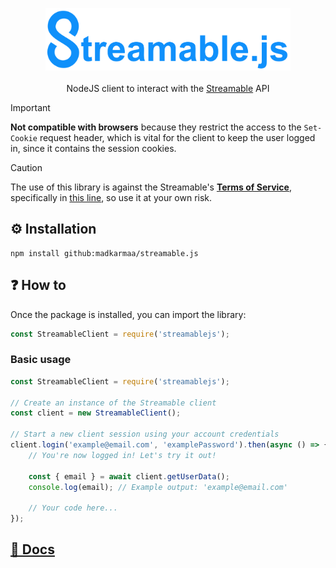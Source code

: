 <p align="center">
  <img src="https://raw.githubusercontent.com/madkarmaa/streamable.js/main/images/logo.png" alt="logo" style="width: auto; height: 100px"><br><br><span>NodeJS client to interact with the <a href="https://streamable.com">Streamable</a> API</span>
</p>

> [!IMPORTANT]
>
> **Not compatible with browsers** because they restrict the access to the `Set-Cookie` request header, which is vital for the client to keep the user logged in, since it contains the session cookies.

> [!CAUTION]
>
> The use of this library is against the Streamable's **[Terms of Service](https://terms.streamable.com)**, specifically in [this line](https://terms.streamable.com/#:~:text=Use%20automated,Content), so use it at your own risk.

## ⚙️ Installation

```
npm install github:madkarmaa/streamable.js
```

## ❓ How to

Once the package is installed, you can import the library:

```js
const StreamableClient = require('streamablejs');
```

### Basic usage

```js
const StreamableClient = require('streamablejs');

// Create an instance of the Streamable client
const client = new StreamableClient();

// Start a new client session using your account credentials
client.login('example@email.com', 'examplePassword').then(async () => {
    // You're now logged in! Let's try it out!

    const { email } = await client.getUserData();
    console.log(email); // Example output: 'example@email.com'

    // Your code here...
});
```

## [📖 Docs](https://github.com/madkarmaa/streamable.js/blob/main/docs/DOCS.md)
